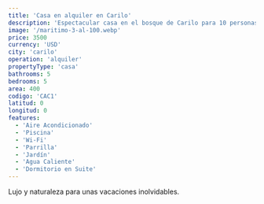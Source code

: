 ```yaml
---
title: 'Casa en alquiler en Carilo'
description: 'Espectacular casa en el bosque de Carilo para 10 personas.'
image: '/maritimo-3-al-100.webp'
price: 3500
currency: 'USD'
city: 'carilo'
operation: 'alquiler'
propertyType: 'casa'
bathrooms: 5
bedrooms: 5
area: 400
codigo: 'CAC1'
latitud: 0
longitud: 0
features:
  - 'Aire Acondicionado'
  - 'Piscina'
  - 'Wi-Fi'
  - 'Parrilla'
  - 'Jardín'
  - 'Agua Caliente'
  - 'Dormitorio en Suite'
---
```


Lujo y naturaleza para unas vacaciones inolvidables.
